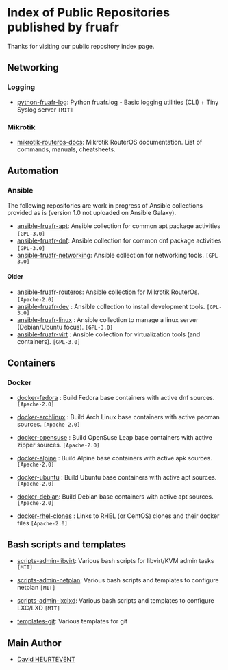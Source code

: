 # Index of Public Repositories published by fruafr

Thanks for visiting our public repository index page.

## Networking

### Logging
- [python-fruafr-log](https://github.com/fruafr/python-fruafr-log): Python fruafr.log - Basic logging utilities (CLI) + Tiny Syslog server `[MIT]`

### Mikrotik
- [mikrotik-routeros-docs](https://github.com/fruafr/mikrotik-routeros-docs): Mikrotik RouterOS documentation. List of commands, manuals, cheatsheets.

## Automation
### Ansible 
The following repositories are work in progress of Ansible collections provided as is (version 1.0 not uploaded on Ansible Galaxy).
- [ansible-fruafr-apt](https://github.com/fruafr/ansible-fruafr-apt): Ansible collection for common apt package activities `[GPL-3.0]`
- [ansible-fruafr-dnf](https://github.com/fruafr/ansible-fruafr-dnf): Ansible collection for common dnf package activities `[GPL-3.0]`
- [ansible-fruafr-networking](https://github.com/fruafr/ansible-fruafr-networking): Ansible collection for networking tools. `[GPL-3.0]`

#### Older
- [ansible-fruafr-routeros](https://github.com/fruafr/ansible-fruafr-routeros): Ansible collection for Mikrotik RouterOs.`[Apache-2.0]`
- [ansible-fruafr-dev](https://github.com/fruafr/ansible-fruafr-dev) : Ansible collection to install development tools. `[GPL-3.0]`
- [ansible-fruafr-linux](https://github.com/fruafr/ansible-fruafr-linux) : Ansible collection to manage a linux server (Debian/Ubuntu focus). `[GPL-3.0]` 
- [ansible-fruafr-virt](https://github.com/fruafr/ansible-fruafr-virt) : Ansible collection for virtualization tools (and containers).  `[GPL-3.0]`

## Containers
### Docker
- [docker-fedora](https://github.com/fruafr/docker-fedora) : Build Fedora base containers with active dnf sources. `[Apache-2.0]`
- [docker-archlinux](https://github.com/fruafr/docker-archlinux) : Build Arch Linux base containers with active pacman sources. `[Apache-2.0]`
- [docker-opensuse](https://github.com/fruafr/docker-opensuse) : Build OpenSuse Leap base containers with active zipper sources. `[Apache-2.0]`
- [docker-alpine](https://github.com/fruafr/docker-alpine) : Build Alpine base containers with active apk sources. `[Apache-2.0]`
- [docker-ubuntu](https://github.com/fruafr/docker-ubuntu) : Build Ubuntu base containers with active apt sources.  `[Apache-2.0]`
- [docker-debian](https://github.com/fruafr/docker-debian): Build Debian base containers with active apt sources.  `[Apache-2.0]`

- [docker-rhel-clones](docker-rhel-clones) : Links to RHEL (or CentOS) clones and their docker files `[Apache-2.0]`

## Bash scripts and templates
- [scripts-admin-libvirt](https://github.com/fruafr/scripts-admin-libvirt): Various bash scripts for libvirt/KVM admin tasks `[MIT]`
- [scripts-admin-netplan](https://github.com/fruafr/scripts-admin-netplan): Various bash scripts and templates to configure netplan `[MIT]`
- [scripts-admin-lxclxd](https://github.com/fruafr/scripts-admin-lxclxd): Various bash scripts and templates to configure LXC/LXD `[MIT]`

- [templates-git](https://github.com/fruafr/templates-git): Various templates for git

## Main Author
- [David HEURTEVENT](https://github.com/dheurtev)
